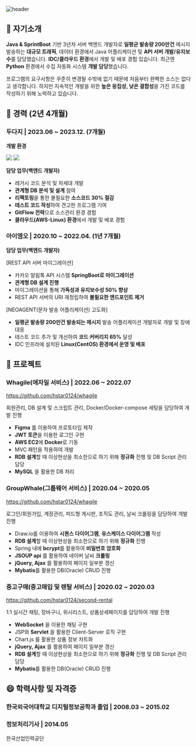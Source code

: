![header](https://capsule-render.vercel.app/api?type=Waving&section=header&height=300&text=HStar0124&fontAlignX=50&fontAlignY=45&color=gradient&fontSize=100&fontColor=ffffff&desc=It's%20My%20GitHub)

<!--
**hstar0124/hstar0124** is a ✨ _special_ ✨ repository because its `README.md` (this file) appears on your GitHub profile.

Here are some ideas to get you started:

- 🔭 I’m currently working on ...
- 🌱 I’m currently learning ...
- 👯 I’m looking to collaborate on ...
- 🤔 I’m looking for help with ...
- 💬 Ask me about ...
- 📫 How to reach me: ...
- 😄 Pronouns: ...
- ⚡ Fun fact: ...
-->

## 💬 자기소개

**Java & SprintBoot** 기반 3년차 서버 백엔드 개발자로 **일평균 발송량 200만건** 메시지 발송하는 
**대규모 트래픽**, 데이터 환경에서 Java 어플리케이션 및 **API 서버 개발/유지보수**를 담당했습니다. 
**IDC/클라우드 환경**에서 개발 및 배포 경험 있습니다. 최근엔 **Python** 환경에서 수집 자동화 시스템 **개발 담당**했습니다.

프로그램의 요구사항은 꾸준히 변경될 수밖에 없기 때문에 처음부터 완벽한 소스는 없다고 생각합니다. 
하지만 지속적인 개발을 위한 **높은 응집성, 낮은 결합성**을 가진 코드를 작성하기 위해 노력하고 있습니다.


## 👯 경력 (2년 4개월)

### 두다지 | 2023.06 ~ 2023.12. (7개월)

**개발 환경**

<img src="https://img.shields.io/badge/Python-3766AB?style=flat-square&logo=Python&logoColor=white"/></a> 
<img src="https://img.shields.io/badge/PostgreSQL-4169E1?style=flat-square&logo=postgresql&logoColor=white"/></a>

**담당 업무(백엔드 개발자)**

- 레거시 코드 분석 및 차세대 개발
- **관계형 DB 분석 및 설계** 참여
- **리팩토링**을 통한 불필요한 **소스코드 30% 절감**
- **테스트 코드 작성**하여 견고한 프로그램 기여
- **GitFlow 전략**으로 소스관리 환경 경험
- **클라우드(AWS-Linux) 환경**에서 개발 및 배포 경험

### 아이엠오 | 2020.10 ~ 2022.04. (1년 7개월)

**담당 업무(백엔드 개발자)**

[REST API 서버 마이그레이션]
- 카카오 알림톡 API 시스템 **SpringBoot로 마이그레이션**
- **관계형 DB 설계 진행**
- 마이그레이션을 통해 **가독성과 유지보수성 50% 향상**
- REST API 서버의 URI 재정립하여 **불필요한 엔드포인트 제거**

[NEOAGENT(문자 발송 어플리케이션) 고도화]
- **일평균 발송량 200만건 발송되는 메시지** 발송 어플리케이션 개발자로 개발 및 장애대응
- 테스트 코드 추가 및 개선하여 **코드 커버리지 65%** 달성
- IDC 인프라에 설치된 **Linux(CentOS) 환경에서 운영 및 배포**

## 🌱 프로젝트

### Whagile(애자일 서비스) | 2022.06 ~ 2022.07
https://github.com/hstar0124/whagile

회원관리, DB 설계 및 스크립트 관리, Docker/Docker-compose 세팅을 담당하여 개발 진행
- **Figma** 를 이용하여 프로토타입 제작
- **JWT 토큰**을 이용한 로그인 구현
- **AWS EC2**에 **Docker**로 기동
- MVC 패턴을 적용하여 개발
- **RDB 설계**할 때 이상현상을 최소한으로 하기 위해 **정규화** 진행 및 DB Script 관리 담당
- **MySQL** 을 활용한 DB 처리

### GroupWhale(그룹웨어 서비스) | 2020.04 ~ 2020.05
https://github.com/hstar0124/whagile

로그인/회원가입, 계정관리, 피드형 게시판, 조직도 관리, 날씨 크롤링을 담당하여 개발 진행
- Draw.io를 이용하여 **시퀀스 다이어그램**, **유스케이스 다이어그램** 작성
- **RDB 설계**할 때 이상현상을 최소한으로 하기 위해 **정규화** 진행
- Spring 내에 **bcrypt**를 활용하여 **비밀번호 암호화**
- **JSOUP api** 를 활용하여 네이버 날씨 **크롤링**
- **jQuery, Ajax** 를 활용하여 페이지 일부분 갱신
- **Mybatis**를 활용한 DB(Oracle) CRUD 진행

### 중고구매(중고매입 및 렌탈 서비스) | 2020.02 ~ 2020.03
https://github.com/hstar0124/second-rental

1:1 실시간 채팅, 장바구니, 위시리스트, 상품상세페이지를 담당하여 개발 진행
- **WebSocket** 을 이용한 채팅 구현
- JSP와 **Servlet** 을 활용한 Client-Server 로직 구현
- Chart.js 를 활용한 상품 정보 차트화
- **jQuery, Ajax** 를 활용하여 페이지 일부분 갱신
- **RDB 설계**할 때 이상현상을 최소한으로 하기 위해 **정규화** 진행 및 DB Script 관리 담당
- **Mybatis**를 활용한 DB(Oracle) CRUD 진행

## 😄 학력사항 및 자격증

### 한국외국어대학교 디지털정보공학과 졸업 | 2008.03 ~ 2015.02

### 정보처리기사 | 2014.05
한국산업인력공단

